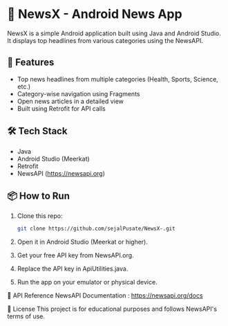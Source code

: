 # 📰 NewsX - Android News App

NewsX is a simple Android application built using Java and Android Studio. It displays top headlines from various categories using the NewsAPI.

## 📱 Features

- Top news headlines from multiple categories (Health, Sports, Science, etc.)
- Category-wise navigation using Fragments
- Open news articles in a detailed view
- Built using Retrofit for API calls

## 🛠️ Tech Stack

- Java
- Android Studio (Meerkat)
- Retrofit
- NewsAPI (https://newsapi.org)

## 📦 How to Run

1. Clone this repo:
   ```bash
   git clone https://github.com/sejalPusate/NewsX-.git
   ```
2. Open it in Android Studio (Meerkat or higher).

3. Get your free API key from NewsAPI.org.

4. Replace the API key in ApiUtilities.java.

5. Run the app on your emulator or physical device.

🔗 API Reference
NewsAPI Documentation : https://newsapi.org/docs

📄 License
This project is for educational purposes and follows NewsAPI's terms of use.

